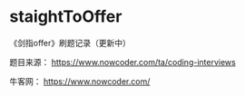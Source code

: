 # staightToOffer

《剑指offer》刷题记录（更新中）

题目来源： https://www.nowcoder.com/ta/coding-interviews  

牛客网： https://www.nowcoder.com/ 

